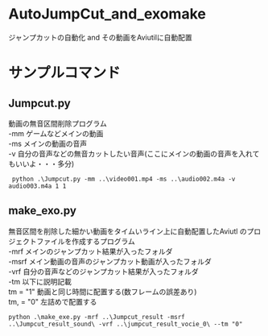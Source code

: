 # AutoJumpCut_and_exomake
ジャンプカットの自動化 and その動画をAviutilに自動配置  

# サンプルコマンド　
## Jumpcut.py   
動画の無音区間削除プログラム  
-mm ゲームなどメインの動画  
-ms メインの動画の音声  
-v 自分の音声などの無音カットしたい音声(ここにメインの動画の音声を入れてもいいよ・・・多分)  

```
 python .\Jumpcut.py -mm ..\video001.mp4 -ms ..\audio002.m4a -v audio003.m4a 1 1
```

## make_exo.py
無音区間を削除した細かい動画をタイムいライン上に自動配置したAviutl のプロジェクトファイルを作成するプログラム  
-mrf メインのジャンプカット結果が入ったフォルダ  
-msrf メイン動画の音声のジャンプカット動画が入ったフォルダ  
-vrf 自分の音声などのジャンプカット結果が入ったフォルダ  
-tm 以下に説明記載  
tm = "1" 動画と同じ時間に配置する(数フレームの誤差あり)  
tm, = "0" 左詰めで配置する  
```
python .\make_exe.py -mrf ..\Jumpcut_result -msrf ..\Jumpcut_result_sound\ -vrf ..\jumpcut_result_vocie_0\ --tm "0"
```

